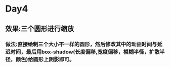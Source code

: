 # Day4

## 效果:三个圆形进行缩放

### 做法:直接绘制三个大小不一样的圆形，然后修改其中的动画时间与延迟时间，最后用box-shadow(长度偏移,宽度偏移，模糊半径，扩散半径，颜色)给圆形上阴影即可。